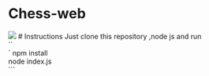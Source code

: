 # Chess-web
<img src="https://i.ibb.co/sWSzmKq/sdfdsfdsfdsfsdf.png" >
# Instructions
Just clone this repository ,node js  and  run
<br>
``<br>`
npm install<br>
node index.js<br>
```<br>

